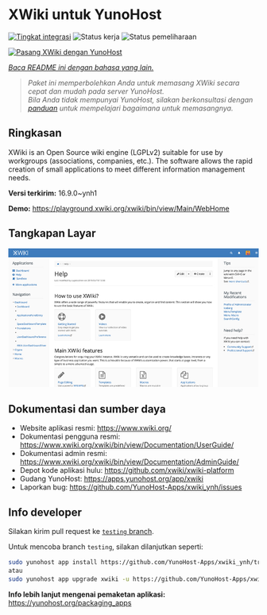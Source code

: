 <!--
N.B.: README ini dibuat secara otomatis oleh <https://github.com/YunoHost/apps/tree/master/tools/readme_generator>
Ini TIDAK boleh diedit dengan tangan.
-->

# XWiki untuk YunoHost

[![Tingkat integrasi](https://dash.yunohost.org/integration/xwiki.svg)](https://ci-apps.yunohost.org/ci/apps/xwiki/) ![Status kerja](https://ci-apps.yunohost.org/ci/badges/xwiki.status.svg) ![Status pemeliharaan](https://ci-apps.yunohost.org/ci/badges/xwiki.maintain.svg)

[![Pasang XWiki dengan YunoHost](https://install-app.yunohost.org/install-with-yunohost.svg)](https://install-app.yunohost.org/?app=xwiki)

*[Baca README ini dengan bahasa yang lain.](./ALL_README.md)*

> *Paket ini memperbolehkan Anda untuk memasang XWiki secara cepat dan mudah pada server YunoHost.*  
> *Bila Anda tidak mempunyai YunoHost, silakan berkonsultasi dengan [panduan](https://yunohost.org/install) untuk mempelajari bagaimana untuk memasangnya.*

## Ringkasan

XWiki is an Open Source wiki engine (LGPLv2) suitable for use by workgroups (associations, companies, etc.). The software allows the rapid creation of small applications to meet different information management needs.

**Versi terkirim:** 16.9.0~ynh1

**Demo:** <https://playground.xwiki.org/xwiki/bin/view/Main/WebHome>

## Tangkapan Layar

![Tangkapan Layar pada XWiki](./doc/screenshots/XWiki-standard-help.jpg)

## Dokumentasi dan sumber daya

- Website aplikasi resmi: <https://www.xwiki.org/>
- Dokumentasi pengguna resmi: <https://www.xwiki.org/xwiki/bin/view/Documentation/UserGuide/>
- Dokumentasi admin resmi: <https://www.xwiki.org/xwiki/bin/view/Documentation/AdminGuide/>
- Depot kode aplikasi hulu: <https://github.com/xwiki/xwiki-platform>
- Gudang YunoHost: <https://apps.yunohost.org/app/xwiki>
- Laporkan bug: <https://github.com/YunoHost-Apps/xwiki_ynh/issues>

## Info developer

Silakan kirim pull request ke [`testing` branch](https://github.com/YunoHost-Apps/xwiki_ynh/tree/testing).

Untuk mencoba branch `testing`, silakan dilanjutkan seperti:

```bash
sudo yunohost app install https://github.com/YunoHost-Apps/xwiki_ynh/tree/testing --debug
atau
sudo yunohost app upgrade xwiki -u https://github.com/YunoHost-Apps/xwiki_ynh/tree/testing --debug
```

**Info lebih lanjut mengenai pemaketan aplikasi:** <https://yunohost.org/packaging_apps>
